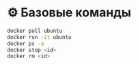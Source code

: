 # ⚙️ Базовые команды

```bash
docker pull ubuntu
docker run -it ubuntu
docker ps -a
docker stop <id>
docker rm <id>
```
